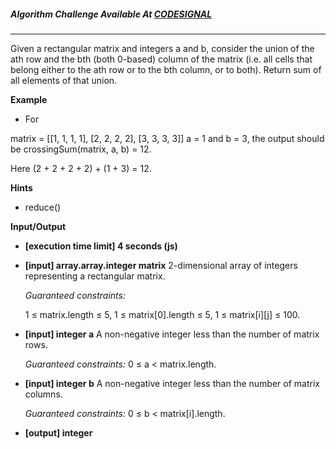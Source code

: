 ##### Algorithm Challenge Available At [CODESIGNAL](https://app.codesignal.com/arcade/code-arcade/list-backwoods/Nh48Nqxb2zGx2NvYK)

---

Given a rectangular matrix and integers a and b, consider the union of the ath row and the bth (both 0-based) column of the matrix (i.e. all cells that belong either to the ath row or to the bth column, or to both). Return sum of all elements of that union.

**Example**

- For

matrix = [[1, 1, 1, 1], 
          [2, 2, 2, 2], 
          [3, 3, 3, 3]]
a = 1 and b = 3, the output should be
crossingSum(matrix, a, b) = 12.

Here (2 + 2 + 2 + 2) + (1 + 3) = 12.

**Hints**

- reduce()

**Input/Output**

- **[execution time limit] 4 seconds (js)**
- **[input] array.array.integer matrix**
  2-dimensional array of integers representing a rectangular matrix.

  _Guaranteed constraints:_

  1 ≤ matrix.length ≤ 5,
  1 ≤ matrix[0].length ≤ 5,
  1 ≤ matrix[i][j] ≤ 100.

- **[input] integer a**
  A non-negative integer less than the number of matrix rows.

  _Guaranteed constraints:_
  0 ≤ a < matrix.length.

- **[input] integer b**
  A non-negative integer less than the number of matrix columns.

  _Guaranteed constraints:_
  0 ≤ b < matrix[i].length.

- **[output] integer**
